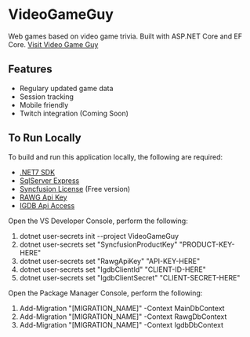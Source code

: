 # VideoGameGuy
Web games based on video game trivia. Built with ASP.NET Core and EF Core.
[Visit Video Game Guy](http://videogameguy.io/)

## Features
* Regulary updated game data
* Session tracking
* Mobile friendly
* Twitch integration (Coming Soon)

## To Run Locally
To build and run this application locally, the following are required:
* [.NET7 SDK](https://dotnet.microsoft.com/en-us/download/visual-studio-sdks)
* [SqlServer Express](https://www.microsoft.com/en-us/sql-server/sql-server-downloads)
* [Syncfusion License](https://www.syncfusion.com/sales/communitylicense) (Free version)
* [RAWG Api Key](https://rawg.io/apidocs)
* [IGDB Api Access](https://api-docs.igdb.com/#getting-started)

Open the VS Developer Console, perform the following:
1. dotnet user-secrets init --project VideoGameGuy
2. dotnet user-secrets set "SyncfusionProductKey" "PRODUCT-KEY-HERE"
3. dotnet user-secrets set "RawgApiKey" "API-KEY-HERE"
4. dotnet user-secrets set "IgdbClientId" "CLIENT-ID-HERE"
5. dotnet user-secrets set "IgdbClientSecret" "CLIENT-SECRET-HERE"

Open the Package Manager Console, perform the following:
1. Add-Migration "[MIGRATION_NAME]" -Context MainDbContext
2. Add-Migration "[MIGRATION_NAME]" -Context RawgDbContext
2. Add-Migration "[MIGRATION_NAME]" -Context IgdbDbContext
